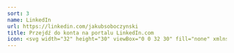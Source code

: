 ```yaml
---
sort: 3
name: LinkedIn
url: https://linkedin.com/jakubsoboczynski
title: Przejdź do konta na portalu LinkedIn.com
icon: <svg width="32" height="30" viewBox="0 0 32 30" fill="none" xmlns="http://www.w3.org/2000/svg"> <path d="M21.5833 9.93863C23.904 9.93863 26.1296 10.8605 27.7705 12.5014C29.4115 14.1424 30.3333 16.368 30.3333 18.6886V28.897H24.5V18.6886C24.5 17.9151 24.1927 17.1732 23.6457 16.6262C23.0988 16.0793 22.3569 15.772 21.5833 15.772C20.8098 15.772 20.0679 16.0793 19.5209 16.6262C18.974 17.1732 18.6667 17.9151 18.6667 18.6886V28.897H12.8333V18.6886C12.8333 16.368 13.7552 14.1424 15.3962 12.5014C17.0371 10.8605 19.2627 9.93863 21.5833 9.93863Z" stroke="white" stroke-width="2" stroke-linecap="round" stroke-linejoin="round"/> <path d="M1 11.397H6.83333V28.897H1V11.397Z" stroke="white" stroke-width="2" stroke-linecap="round" stroke-linejoin="round"/> <path d="M3.91667 6.93863C5.5275 6.93863 6.83333 5.6328 6.83333 4.02197C6.83333 2.41114 5.5275 1.1053 3.91667 1.1053C2.30584 1.1053 1 2.41114 1 4.02197C1 5.6328 2.30584 6.93863 3.91667 6.93863Z" stroke="white" stroke-width="2" stroke-linecap="round" stroke-linejoin="round"/></svg>
---
```

